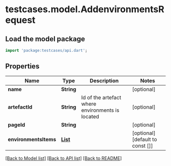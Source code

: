 # testcases.model.AddenvironmentsRequest

## Load the model package
```dart
import 'package:testcases/api.dart';
```

## Properties
Name | Type | Description | Notes
------------ | ------------- | ------------- | -------------
**name** | **String** |  | [optional] 
**artefactId** | **String** | Id of the artefact where environments is located | [optional] 
**pageId** | **String** |  | [optional] 
**environmentsItems** | [**List<CheckItem>**](CheckItem.md) |  | [optional] [default to const []]

[[Back to Model list]](../README.md#documentation-for-models) [[Back to API list]](../README.md#documentation-for-api-endpoints) [[Back to README]](../README.md)


